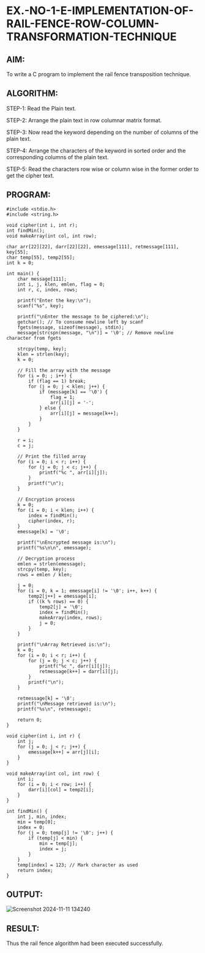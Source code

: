 # EX.-NO-1-E-IMPLEMENTATION-OF-RAIL-FENCE-ROW-COLUMN-TRANSFORMATION-TECHNIQUE

## AIM:
  To write a C program to implement the rail fence transposition technique.
  
## ALGORITHM:

STEP-1: Read the Plain text.

STEP-2: Arrange the plain text in row columnar matrix format.

STEP-3: Now read the keyword depending on the number of columns of the plain text.

STEP-4: Arrange the characters of the keyword in sorted order and the corresponding columns of the plain text.

STEP-5: Read the characters row wise or column wise in the former order to get the cipher text.

## PROGRAM:
```
#include <stdio.h>
#include <string.h>

void cipher(int i, int r);
int findMin();
void makeArray(int col, int row);

char arr[22][22], darr[22][22], emessage[111], retmessage[111], key[55];
char temp[55], temp2[55];
int k = 0;

int main() {
    char message[111];
    int i, j, klen, emlen, flag = 0;
    int r, c, index, rows;

    printf("Enter the key:\n");
    scanf("%s", key);
    
    printf("\nEnter the message to be ciphered:\n");
    getchar(); // To consume newline left by scanf
    fgets(message, sizeof(message), stdin);
    message[strcspn(message, "\n")] = '\0'; // Remove newline character from fgets

    strcpy(temp, key);
    klen = strlen(key);
    k = 0;

    // Fill the array with the message
    for (i = 0; ; i++) {
        if (flag == 1) break;
        for (j = 0; j < klen; j++) {
            if (message[k] == '\0') {
                flag = 1;
                arr[i][j] = '-';
            } else {
                arr[i][j] = message[k++];
            }
        }
    }

    r = i;
    c = j;

    // Print the filled array
    for (i = 0; i < r; i++) {
        for (j = 0; j < c; j++) {
            printf("%c ", arr[i][j]);
        }
        printf("\n");
    }

    // Encryption process
    k = 0;
    for (i = 0; i < klen; i++) {
        index = findMin();
        cipher(index, r);
    }
    emessage[k] = '\0';

    printf("\nEncrypted message is:\n");
    printf("%s\n\n", emessage);

    // Decryption process
    emlen = strlen(emessage);
    strcpy(temp, key);
    rows = emlen / klen;

    j = 0;
    for (i = 0, k = 1; emessage[i] != '\0'; i++, k++) {
        temp2[j++] = emessage[i];
        if ((k % rows) == 0) {
            temp2[j] = '\0';
            index = findMin();
            makeArray(index, rows);
            j = 0;
        }
    }

    printf("\nArray Retrieved is:\n");
    k = 0;
    for (i = 0; i < r; i++) {
        for (j = 0; j < c; j++) {
            printf("%c ", darr[i][j]);
            retmessage[k++] = darr[i][j];
        }
        printf("\n");
    }

    retmessage[k] = '\0';
    printf("\nMessage retrieved is:\n");
    printf("%s\n", retmessage);

    return 0;
}

void cipher(int i, int r) {
    int j;
    for (j = 0; j < r; j++) {
        emessage[k++] = arr[j][i];
    }
}

void makeArray(int col, int row) {
    int i;
    for (i = 0; i < row; i++) {
        darr[i][col] = temp2[i];
    }
}

int findMin() {
    int j, min, index;
    min = temp[0];
    index = 0;
    for (j = 0; temp[j] != '\0'; j++) {
        if (temp[j] < min) {
            min = temp[j];
            index = j;
        }
    }
    temp[index] = 123; // Mark character as used
    return index;
}
```

## OUTPUT:
![Screenshot 2024-11-11 134240](https://github.com/user-attachments/assets/f4db0b7d-65b4-434a-8b0a-a7142045c6fd)



## RESULT:
  Thus the rail fence algorithm had been executed successfully.

